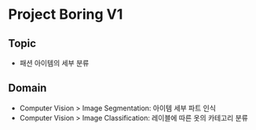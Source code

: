 # Project Boring V1
## Topic
- 패션 아이템의 세부 분류
## Domain
- Computer Vision > Image Segmentation: 아이템 세부 파트 인식
- Computer Vision > Image Classification: 레이블에 따른 옷의 카테고리 분류
